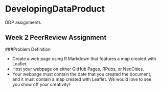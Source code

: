 # DevelopingDataProduct
DDP assignments
## Week 2 PeerReview Assignment
###Problem Definition
  * Create a web page using R Markdown that features a map created with Leaflet.
  * Host your webpage on either GitHub Pages, RPubs, or NeoCities.
  * Your webpage must contain the date that you created the document, and it must contain a map created with Leaflet. 
     We would love to see you show off your creativity! 
